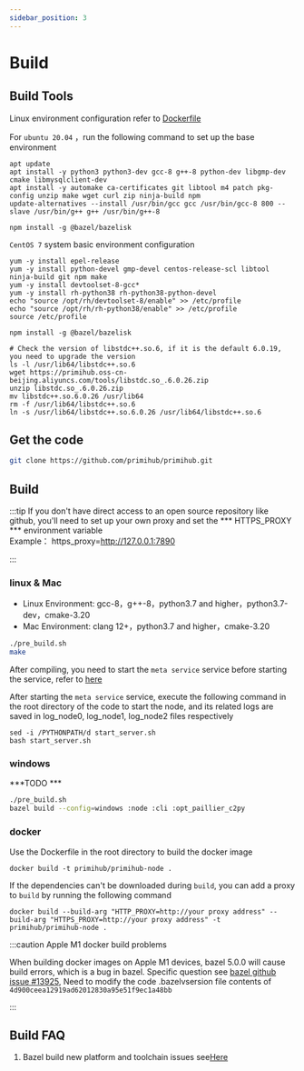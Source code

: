 ```yaml
---
sidebar_position: 3
---
```


# Build

## Build Tools

Linux environment configuration refer to [Dockerfile](https://github.com/primihub/primihub/blob/develop/Dockerfile) 

For `ubuntu 20.04` ，run the following command to set up the base environment
```
apt update 
apt install -y python3 python3-dev gcc-8 g++-8 python-dev libgmp-dev cmake libmysqlclient-dev
apt install -y automake ca-certificates git libtool m4 patch pkg-config unzip make wget curl zip ninja-build npm
update-alternatives --install /usr/bin/gcc gcc /usr/bin/gcc-8 800 --slave /usr/bin/g++ g++ /usr/bin/g++-8

npm install -g @bazel/bazelisk
```

`CentOS 7` system basic environment configuration
```
yum -y install epel-release
yum -y install python-devel gmp-devel centos-release-scl libtool ninja-build git npm make
yum -y install devtoolset-8-gcc*
yum -y install rh-python38 rh-python38-python-devel
echo "source /opt/rh/devtoolset-8/enable" >> /etc/profile
echo "source /opt/rh/rh-python38/enable" >> /etc/profile
source /etc/profile

npm install -g @bazel/bazelisk

# Check the version of libstdc++.so.6, if it is the default 6.0.19, you need to upgrade the version
ls -l /usr/lib64/libstdc++.so.6
wget https://primihub.oss-cn-beijing.aliyuncs.com/tools/libstdc.so_.6.0.26.zip
unzip libstdc.so_.6.0.26.zip
mv libstdc++.so.6.0.26 /usr/lib64
rm -f /usr/lib64/libstdc++.so.6
ln -s /usr/lib64/libstdc++.so.6.0.26 /usr/lib64/libstdc++.so.6
```
## Get the code

```bash
git clone https://github.com/primihub/primihub.git
```

## Build
:::tip  If you don't have direct access to an open source repository like github, you'll need to set up your own proxy and set the *** HTTPS_PROXY ***   environment variable  
  Example： https_proxy=http://127.0.0.1:7890

:::

### linux & Mac
* Linux Environment: gcc-8，g++-8，python3.7 and higher，python3.7-dev，cmake-3.20
* Mac Environment: clang 12+，python3.7 and higher，cmake-3.20

```bash
./pre_build.sh
make
```

After compiling, you need to start the `meta service` service before starting the service, refer to [here](https://docs.primihub.com/docs/advance-usage/start/start-nodes) 

After starting the `meta service` service, execute the following command in the root directory of the code to start the node, and its related logs are saved in log_node0, log_node1, log_node2 files respectively

```shell
sed -i /PYTHONPATH/d start_server.sh
bash start_server.sh
```

### windows 

***TODO ***

```bash
./pre_build.sh
bazel build --config=windows :node :cli :opt_paillier_c2py
```

### docker
Use the Dockerfile in the root directory to build the docker image

```
docker build -t primihub/primihub-node .
```
If the dependencies can't be downloaded during `build`, you can add a proxy to `build` by running the following command
```
docker build --build-arg "HTTP_PROXY=http://your proxy address" --build-arg "HTTPS_PROXY=http://your proxy address" -t primihub/primihub-node .
```


:::caution Apple M1 docker build problems

When building docker images on Apple M1 devices, bazel 5.0.0 will cause build errors, which is a bug in bazel. Specific question see [bazel github issue #13925](https://github.com/bazelbuild/bazel/issues/13925), Need to modify the code .bazelvsersion file contents of `4d900ceea12919ad62012830a95e51f9ec1a48bb`

:::

## Build FAQ
 1. Bazel build new platform and toolchain issues see[Here](https://docs.bazel.build/versions/5.0.0/platforms-intro.html)

     
